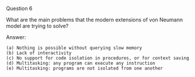 Question 6

What are the main problems that the modern extensions of von Neumann model are trying to solve?

Answer:

    (a) Nothing is possible without querying slow memory
    (b) Lack of interactivity
    (c) No support for code isolation in procedures, or for context saving
    (d) Multitasking: any program can execute any instruction
    (e) Multitasking: programs are not isolated from one another

